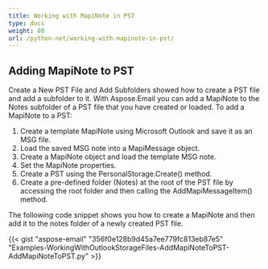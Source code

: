 ```yaml
---
title: Working with MapiNote in PST
type: docs
weight: 80
url: /python-net/working-with-mapinote-in-pst/
---
```



## **Adding MapiNote to PST**
Create a New PST File and Add Subfolders showed how to create a PST file and add a subfolder to it. With Aspose.Email you can add a MapiNote to the Notes subfolder of a PST file that you have created or loaded. To add a MapiNote to a PST:

1. Create a template MapiNote using Microsoft Outlook and save it as an MSG file.
1. Load the saved MSG note into a MapiMessage object.
1. Create a MapiNote object and load the template MSG note.
1. Set the MapiNote properties.
1. Create a PST using the PersonalStorage.Create() method.
1. Create a pre-defined folder (Notes) at the root of the PST file by accessing the root folder and then calling the AddMapiMessageItem() method.

The following code snippet shows you how to create a MapiNote and then add it to the notes folder of a newly created PST file.



{{< gist "aspose-email" "356f0e128b9d45a7ee779fc813eb87e5" "Examples-WorkingWithOutlookStorageFiles-AddMapiNoteToPST-AddMapiNoteToPST.py" >}}
